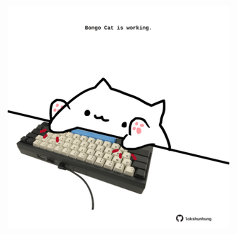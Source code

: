 <!-- built at 09/09/2024, 19:00:53 UTC -->
<p align="center">
  <img width="500" height="500" src="./ReadmeImage.svg">
</p>
